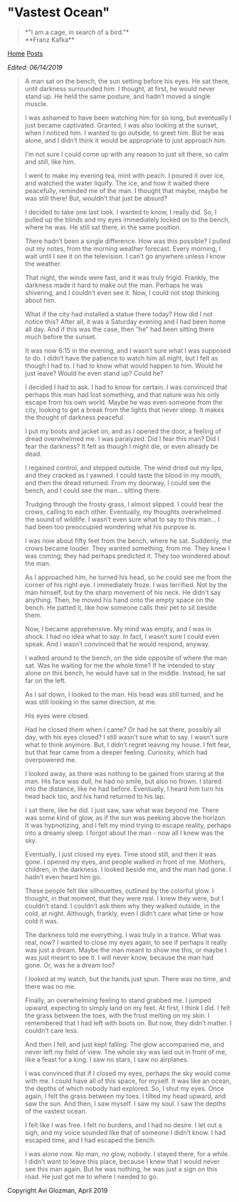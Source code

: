<title>Vastest Ocean</title>
<meta http-equiv="Content-Type" content="text/html; charset=UTF-8"/>
<meta name="viewport" content="width=device-width, initial-scale=1"/>
<link href="https://fonts.googleapis.com/css?family=IBM+Plex+Mono|Open+Sans" rel="stylesheet"/>
<link href="../stylesheet.css" rel="stylesheet"/>
<link rel="shortcut icon" type="image/png" href="/images/favicon.png"/>

# "Vastest Ocean"

<blockquote class="quote">
    *"I am a cage, in search of a bird."* <br> **Franz Kafka**
</blockquote>

[Home](../) [Posts](./)

*Edited: 06/14/2019*

<blockquote>A man sat on the bench, the sun setting before his eyes. He sat there, until darkness surrounded him. I thought, at first, he would never stand up. He held the same posture, and hadn’t moved a single muscle.

I was ashamed to have been watching him for so long, but eventually I just became captivated. Granted, I was also looking at the sunset, when I noticed him. I wanted to go outside, to greet him. But he was alone, and I didn’t think it would be appropriate to just approach him.

I’m not sure I could come up with any reason to just sit there, so calm and still, like him.

I went to make my evening tea, mint with peach. I poured it over ice, and watched the water liquify. The ice, and how it waited there peacefully, reminded me of the man. I thought that maybe, maybe he was still there! But, wouldn’t that just be absurd?

I decided to take one last look. I wanted to know, I really did. So, I pulled up the blinds and my eyes immediately locked on to the bench, where he was. He still sat there, in the same position.

There hadn’t been a single difference. How was this possible? I pulled out my notes, from the morning weather forecast. Every morning, I wait until I see it on the television. I can’t go anywhere unless I know the weather.

That night, the winds were fast, and it was truly frigid. Frankly, the darkness made it hard to make out the man. Perhaps he was shivering, and I couldn’t even see it. Now, I could not stop thinking about him.

What if the city had installed a statue there today? How did I not notice this? After all, it was a Saturday evening and I had been home all day. And if this was the case, then “he” had been sitting there much before the sunset.

It was now 6:15 in the evening, and I wasn’t sure what I was supposed to do. I didn’t have the patience to watch him all night, but I felt as though I had to. I had to know what would happen to him. Would he just leave? Would he even stand up? Could he?

I decided I had to ask. I had to know for certain. I was convinced that perhaps this man had lost something, and that nature was his only escape from his own world. Maybe he was even someone from the city, looking to get a break from the lights that never sleep. It makes the thought of darkness peaceful.

I put my boots and jacket on, and as I opened the door, a feeling of dread overwhelmed me. I was paralyzed. Did I fear this man? Did I fear the darkness? It felt as though I might die, or even already be dead.

I regained control, and stepped outside. The wind dried out my lips, and they cracked as I yawned. I could taste the blood in my mouth, and then the dread returned. From my doorway, I could see the bench, and I could see the man… sitting there.

Trudging through the frosty grass, I almost slipped. I could hear the crows, calling to each other. Eventually, my thoughts overwhelmed the sound of wildlife. I wasn’t even sure what to say to this man… I had been too preoccupied wondering what his purpose is.

I was now about fifty feet from the bench, where he sat. Suddenly, the crows became louder. They wanted something, from me. They knew I was coming; they had perhaps predicted it. They too wondered about the man.

As I approached him, he turned his head, so he could see me from the corner of his right eye. I immediately froze. I was terrified. Not by the man himself, but by the sharp movement of his neck. He didn’t say anything. Then, he moved his hand onto the empty space on the bench. He patted it, like how someone calls their pet to sit beside them.

Now, I became apprehensive. My mind was empty, and I was in shock. I had no idea what to say. In fact, I wasn’t sure I could even speak. And I wasn’t convinced that he would respond, anyway.

I walked around to the bench, on the side opposite of where the man sat. Was he waiting for me the whole time? If he intended to stay alone on this bench, he would have sat in the middle. Instead, he sat far on the left.

As I sat down, I looked to the man. His head was still turned, and he was still looking in the same direction, at me.

His eyes were closed.

Had he closed them when I came? Or had he sat there, possibly all day, with his eyes closed? I still wasn’t sure what to say. I wasn’t sure what to think anymore. But, I didn’t regret leaving my house. I felt fear, but that fear came from a deeper feeling. Curiosity, which had overpowered me.

I looked away, as there was nothing to be gained from staring at the man. His face was dull, he had no smile, but also no frown. I stared into the distance, like he had before. Eventually, I heard him turn his head back too, and his hand returned to his lap.

I sat there, like he did. I just saw, saw what was beyond me. There was some kind of glow, as if the sun was peeking above the horizon. It was hypnotizing, and I felt my mind trying to escape reality, perhaps into a dreamy sleep. I forgot about the man - now all I knew was the sky.

Eventually, I just closed my eyes. Time stood still, and then it was gone. I opened my eyes, and people walked in front of me. Mothers, children, in the darkness. I looked beside me, and the man had gone. I hadn’t even heard him go.

These people felt like silhouettes, outlined by the colorful glow. I thought, in that moment, that they were real. I knew they were, but I couldn’t stand. I couldn’t ask them why they walked outside, in the cold, at night. Although, frankly, even I didn’t care what time or how cold it was.

The darkness told me everything. I was truly in a trance. What was real, now? I wanted to close my eyes again, to see if perhaps it really was just a dream. Maybe the man meant to show me this, or maybe I was just meant to see it. I will never know, because the man had gone. Or, was he a dream too?

I looked at my watch, but the hands just spun. There was no time, and there was no me.

Finally, an overwhelming feeling to stand grabbed me. I jumped upward, expecting to simply land on my feet. At first, I think I did. I felt the grass between the toes, with the frost melting on my skin. I remembered that I had left with boots on. But now, they didn’t matter. I couldn’t care less.

And then I fell, and just kept falling. The glow accompanied me, and never left my field of view. The whole sky was laid out in front of me, like a feast for a king. I saw no stars, I saw no airplanes.

I was convinced that if I closed my eyes, perhaps the sky would come with me. I could have all of this space, for myself. It was like an ocean, the depths of which nobody had explored. So, I shut my eyes. Once again, I felt the grass between my toes. I tilted my head upward, and saw the sun. And then, I saw myself. I saw my soul. I saw the depths of the vastest ocean.

I felt like I was free. I felt no burdens, and I had no desire. I let out a sigh, and my voice sounded like that of someone I didn’t know. I had escaped time, and I had escaped the bench.

I was alone now. No man, no glow, nobody. I stayed there, for a while. I didn’t want to leave this place, because I knew that I would never see this man again. But he was nothing, he was just a sign on this road. He just got me to where I needed to go.
</blockquote>

Copyright Avi Glozman, April 2019
